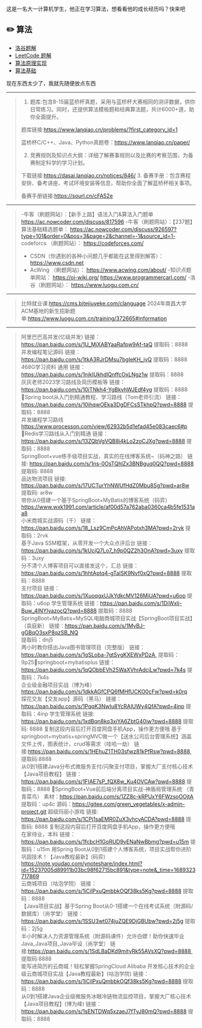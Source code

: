 这是一名大一计算机学生，他正在学习算法，想看看他的成长经历吗？快来吧  
## :pencil2: 算法  
  
- [洛谷题解](https://github.com/coderWrc/Algorithm-Problem-Solutions/blob/main/洛谷题解/洛谷题解%20-%20目录.md)  
- [LeetCode 题解](https://github.com/coderWrc/Algorithm-Problem-Solutions/blob/main/LeetCode%20题解/LeetCode%20题解%20-%20目录.md)
- [算法原理实现](https://github.com/coderWrc/Algorithm-Problem-Solutions/blob/main/算法原理实现/算法原理实现目录.md)  
- [算法基础](https://github.com/coderWrc/Algorithm-Problem-Solutions/blob/main/算法基础.md)   



现在东西太少了，我就先随便放点东西
***
>1. 题库:包含8-15届蓝桥杯真题，采用与蓝桥杯大赛相同的测评数据，供你日常练习。同时，还提供算法模板题和经典算法题，共计6000+道，助你全面提升。
>>
>题库链接:https://www.lanqiao.cn/problems/?first_category_id=1
>>
>蓝桥杯C/C++、Java、Python真题卷：https://www.lanqiao.cn/paper/
>>
>2. 竞赛规则及知识点大纲：详细了解赛事规则以及比赛的考察范围，为备赛制定科学的学习计划。
>>
>下载链接:https://dasai.lanqiao.cn/notices/846/
>3. 备赛手册：包含赛程安排、备考讲座、考试环境安装等信息，帮助你全面了解蓝桥杯相关事项。
>>
>备赛手册链接:https://sourl.cn/cFA52e
***
>-牛客（刷题网站）：【新手上路】语法入门&算法入门题单
https://ac.nowcoder.com/discuss/817596
-牛客（刷题网站）：【237题】算法基础精选题单：
https://ac.nowcoder.com/discuss/926597?type=101&order=0&pos=3&page=2&channel=-1&source_id=1-
>codeforcs （刷题网站）：
https://codeforces.com/
>- CSDN（你遇到的各种小问题几乎都能在这里得到解答）：
https://www.csdn.net
>- AcWing （刷题网站）：
https://www.acwing.com/about/
-知识点题单网站：
https://oi-wiki.org/
https://www.programmercarl.com/
-洛谷（刷题网站）：
https://www.luogu.com.cn/
***
>比特就业课:https://cms.bitejiuyeke.com/clanguage
2024年南昌大学ACM基地的新生招新题单:https://www.luogu.com.cn/training/372665#information
***
>阿里巴巴高并发(亿级并发)        链接：https://pan.baidu.com/s/1U_MiXABYaaRafpw9Af-taQ 
提取码：8888                         
并发编程笔记源码        链接：https://pan.baidu.com/s/1tkA3RJrDMsu7bgIeKH_jvQ 
提取码：8888                         
468G学习资料  通用        链接：https://pan.baidu.com/s/1njkIUkhdlQnffcOxLNgz1w 
提取码：8888                                                                      
灰灰老师2023学习路线及简历模板等        链接：https://pan.baidu.com/s/10jTNkh4-YgBkvhWJEdf4yg 
提取码：8888 Spring boot从入门到精通教程、学习路线（Tom老师引流）        链接：https://pan.baidu.com/s/10ihqwOEka3DgDFCsSTkhpQ?pwd=8888 
提取码：8888                         
并发编程学习路线         https://www.processon.com/view/62932b5d1efad45e083caec6#p        Redis学习路线从入门到精通        链接：https://pan.baidu.com/s/13ZQbVgVQB8i4kLo2zoCJXg?pwd=8888 
提取码：8888                         
SpringBoot+vue练手级项目实战，真实的在线博客系统~（码神之路）        链接: https://pan.baidu.com/s/1ns-0OsTQhlZx3BNBguq0QQ?pwd=8888 
提取码: 8888                 
品达物流项目        链接: https://pan.baidu.com/s/17UCTurYhNWUfHdZ0Mbu8Sg?pwd=ar8w 提取码: ar8w         
带你从0搭建一个基于SpringBoot+MyBatis的博客系统（码弈）        https://www.wxk1991.com/article/af00d57a762aba0360ca4b5fe1531aa8                
小米商城实战源码（千）        链接：https://pan.baidu.com/s/18_Lsz9CmPcAhVAPotxh3MA?pwd=2rvk 
提取码：2rvk         
基于Java SSM框架，从零开发一个大众点评后台        链接：https://pan.baidu.com/s/1kUcjQ7Lo7_h9p0QZ2h3OnA?pwd=3uxy 
提取码：3uxy                 
分不清个人博客项目可以直接发这个，汇总        链接：https://pan.baidu.com/s/1hhtAptq4-gTaISK9Nvf0xQ?pwd=8888 
提取码：8888         
支付项目        链接：https://pan.baidu.com/s/1XuoqgxUJkYdkcMV126MiUA?pwd=u6op 
提取码：u6op 
学生管理系统        链接：https://pan.baidu.com/s/1DiWxlj-Buw_4INYIyazocQ?pwd=8888 
提取码：8888         
SpringBoot+MyBatis+MySQL电脑商城项目实战【SpringBoot项目实战】（袁庭新）        链接：https://pan.baidu.com/s/1MyBJ-gGBqO3sxP8qzSB_NQ  
提取码：dnj5        
两小时教你搭出Java图书管理项目（完整版）        链接：https://pan.baidu.com/s/1gSLoba-7gtSygKXEWxPDzA 
提取码：9p25springboot+mybatisplus         链接：https://pan.baidu.com/s/1qQObbEVh25WaXVhrAdcjLw?pwd=7k4s 
提取码：7k4s                 
企业级金融项目实战（博为峰）        https://pan.baidu.com/s/1dkkAGfCPQ6fMHfUCKO0cFw?pwd=k0rq                
探花交友【交友app】源码（黑马）        链接：https://pan.baidu.com/s/1PqqK3NwIu8YcRAIUWy4QfA?pwd=4inp 
提取码：4inp 
学生管理系统        链接: https://pan.baidu.com/s/1xdBqn8kq3xiYA6ZbtG40iw?pwd=8888 提取码: 8888 复制这段内容后打开百度网盘手机App，操作更方便哦 
基于springboot+mybatis+springMVC做一个【送水公司后台管理系统】涵盖文件上传，图表统计，crud等需求（哇哈一劫）        链接:https://pan.baidu.com/s/1HEhuZ1TH03sfwz81kPfRsw?pwd=8888 
提取码:8888                
从0到1搭建Java分布式微服务支付/闪聚支付项目，掌握大厂支付核心技术【Java项目教程】        链接：https://pan.baidu.com/s/1FIAE7sP_fQX8w_Ku4OVCAw?pwd=8888 
提取码：8888                 SpringBoot+Vue前后端分离项目实战-神盾局管理系统 （青青菜鸟）        素材：https://pan.baidu.com/s/1ZZ8c-kRPUxY6FWzsoOOjtA 
提取码：up4c
源码：https://gitee.com/green_vegetables/x-admin-project.git
超级玛丽小游戏        链接: https://pan.baidu.com/s/1CPj1saEMR0ZuX3vhcyACDA?pwd=8888 提取码: 8888 复制这段内容后打开百度网盘手机App，操作更方便哦         
在家待业，本科        链接：https://pan.baidu.com/s/1fcbcH1GoRUD9vENaNwBbmg?pwd=u15m 
提取码：u15m 
用Spring Boot从0到1搭建个人博客系统，项目实战帮你进阶巩固技术！【Java教程最新】(码弈)        https://note.youdao.com/ynoteshare/index.html?id=15237005d89911b03bc98f62715bc891&type=note&_time=1689323717869                
云商城项目（咕泡学院）        链接：https://pan.baidu.com/s/1iCilPxuQmbbkOQf38ks5Kg?pwd=8888 
提取码：8888                         
【Java项目实战】基于Spring Boot从0-1搭建一个在线考试系统（附源码/数据库）（尚学堂）        链接：https://pan.baidu.com/s/1SSU3wt074juZQE9DjGBUbw?pwd=2j5g 
提取码：2j5g                                 
半小时解决人力资源管理系统（附源码课件）允许白嫖！助你快速毕业Java_Java项目_Java毕设（尚学堂）        链接:https://pan.baidu.com/s/1SdLBaDKd9mityRk55AVsXQ?pwd=8888 
提取码:8888                                
能写进简历的云商城！轻松掌握SpringCloud Alibaba 开发核心技术的企业级云商城项目实战【Java教程最新】(咕泡学院)        链接：https://pan.baidu.com/s/1iCilPxuQmbbkOQf38ks5Kg?pwd=8888 
提取码：8888                 
从0到1搭建Java企业级微服务冰眼冷链物流监控项目，掌握大厂核心技术【Java项目教程】(博为峰)        链接：https://pan.baidu.com/s/1sENTDWq5xzaeJ7fTyJ80mQ?pwd=8888 
提取码：8888

